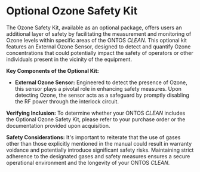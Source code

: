 # Optional Ozone Safety Kit

The Ozone Safety Kit, available as an optional package, offers users an additional layer of safety by facilitating the measurement and monitoring of Ozone levels within specific areas of the ONTOS _CLEAN_. This optional kit features an External Ozone Sensor, designed to detect and quantify Ozone concentrations that could potentially impact the safety of operators or other individuals present in the vicinity of the equipment.

**Key Components of the Optional Kit:**

* **External Ozone Sensor:** Engineered to detect the presence of Ozone, this sensor plays a pivotal role in enhancing safety measures. Upon detecting Ozone, the sensor acts as a safeguard by promptly disabling the RF power through the interlock circuit.

**Verifying Inclusion:** To determine whether your ONTOS _CLEAN_ includes the Optional Ozone Safety Kit, please refer to your purchase order or the documentation provided upon acquisition.

**Safety Considerations:** It's important to reiterate that the use of gases other than those explicitly mentioned in the manual could result in warranty voidance and potentially introduce significant safety risks. Maintaining strict adherence to the designated gases and safety measures ensures a secure operational environment and the longevity of your ONTOS _CLEAN_.
